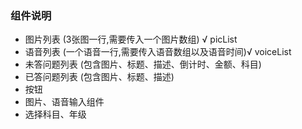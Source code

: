 ### 组件说明
- 图片列表 (3张图一行,需要传入一个图片数组) √ picList
- 语音列表 (一个语音一行,需要传入语音数组以及语音时间)√ voiceList
- 未答问题列表 (包含图片、标题、描述、倒计时、金额、科目)
- 已答问题列表 (包含图片、标题、描述)
- 按钮
- 图片、语音输入组件
- 选择科目、年级
